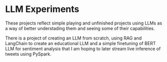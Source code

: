 # LLM Experiments

These projects reflect simple playing and unfinished projects using LLMs as a way of better understading them and seeing some of their capabilities.

There is a project of creating an LLM from scratch, using RAG and LangChain to create an educational LLM and a simple finetuning of BERT LLM for sentiment analysis that I am hoping to later stream live inference of tweets using PySpark.
